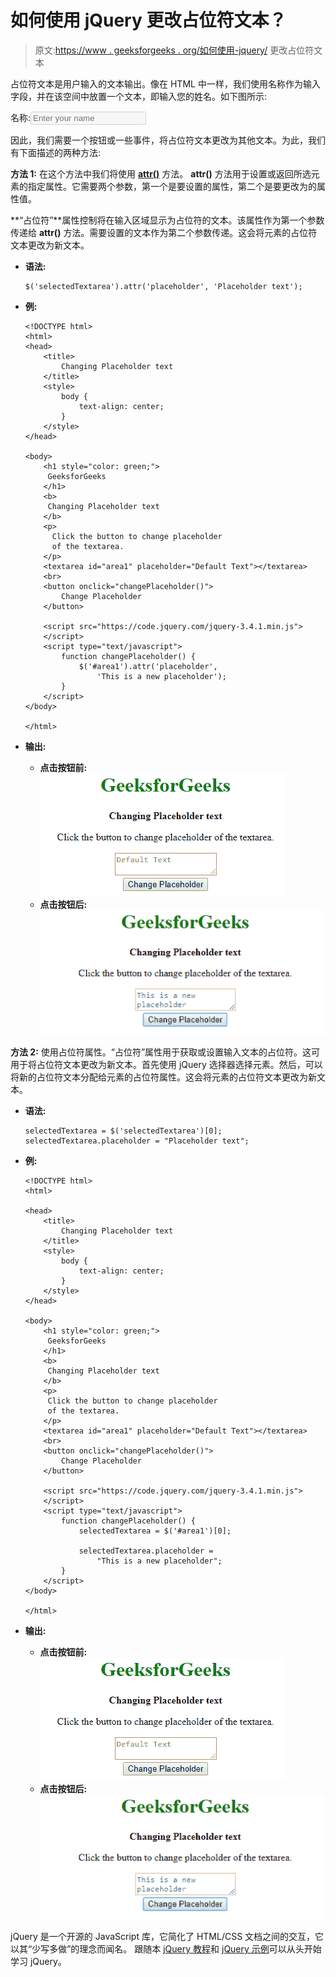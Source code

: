 # 如何使用 jQuery 更改占位符文本？

> 原文:[https://www . geeksforgeeks . org/如何使用-jquery/](https://www.geeksforgeeks.org/how-to-change-the-placeholder-text-using-jquery/) 更改占位符文本

占位符文本是用户输入的文本输出。像在 HTML 中一样，我们使用名称作为输入字段，并在该空间中放置一个文本，即输入您的姓名。如下图所示:

名称:<input placeholder="Enter your name" disable="true" disabled="disabled">

因此，我们需要一个按钮或一些事件，将占位符文本更改为其他文本。为此，我们有下面描述的两种方法:

**方法 1:** 在这个方法中我们将使用 [**attr()**](https://www.geeksforgeeks.org/jquery-attr-method/) 方法。 **attr()** 方法用于设置或返回所选元素的指定属性。它需要两个参数，第一个是要设置的属性，第二个是要更改为的属性值。

**“占位符”**属性控制将在输入区域显示为占位符的文本。该属性作为第一个参数传递给 **attr()** 方法。需要设置的文本作为第二个参数传递。这会将元素的占位符文本更改为新文本。

*   **语法:**

    ```
    $('selectedTextarea').attr('placeholder', 'Placeholder text');
    ```

*   **例:**

    ```
    <!DOCTYPE html>
    <html>
    <head>
        <title>
            Changing Placeholder text
        </title>
        <style>
            body {
                text-align: center;
            }
        </style>
    </head>

    <body>
        <h1 style="color: green;">
         GeeksforGeeks
        </h1>
        <b>
         Changing Placeholder text
        </b>
        <p>
          Click the button to change placeholder 
          of the textarea.
        </p>
        <textarea id="area1" placeholder="Default Text"></textarea>
        <br>
        <button onclick="changePlaceholder()">
            Change Placeholder
        </button>

        <script src="https://code.jquery.com/jquery-3.4.1.min.js">
        </script>
        <script type="text/javascript">
            function changePlaceholder() {
                $('#area1').attr('placeholder',
                    'This is a new placeholder');
            }
        </script>
    </body>

    </html>
    ```

*   **输出:**
    *   **点击按钮前:**
        ![attr-before](img/47a5161f7c28aded92f00a239a904ce7.png)
    *   **点击按钮后:**
        ![attr-after](img/a1c22722902699ba39e315d5f8512247.png)

**方法 2:** 使用占位符属性。“占位符”属性用于获取或设置输入文本的占位符。这可用于将占位符文本更改为新文本。首先使用 jQuery 选择器选择元素。然后，可以将新的占位符文本分配给元素的占位符属性。这会将元素的占位符文本更改为新文本。

*   **语法:**

    ```
    selectedTextarea = $('selectedTextarea')[0];
    selectedTextarea.placeholder = "Placeholder text";
    ```

*   **例:**

    ```
    <!DOCTYPE html>
    <html>

    <head>
        <title>
            Changing Placeholder text
        </title>
        <style>
            body {
                text-align: center;
            }
        </style>
    </head>

    <body>
        <h1 style="color: green;">
         GeeksforGeeks
        </h1>
        <b>
         Changing Placeholder text
        </b>
        <p>
         Click the button to change placeholder 
         of the textarea.
        </p>
        <textarea id="area1" placeholder="Default Text"></textarea>
        <br>
        <button onclick="changePlaceholder()">
            Change Placeholder
        </button>

        <script src="https://code.jquery.com/jquery-3.4.1.min.js">
        </script>
        <script type="text/javascript">
            function changePlaceholder() {
                selectedTextarea = $('#area1')[0];

                selectedTextarea.placeholder =
                    "This is a new placeholder";
            }
        </script>
    </body>

    </html>
    ```

*   **输出:**
    *   **点击按钮前:**
        ![attr-before](img/47a5161f7c28aded92f00a239a904ce7.png)
    *   **点击按钮后:**
        ![attr-after](img/a1c22722902699ba39e315d5f8512247.png)

jQuery 是一个开源的 JavaScript 库，它简化了 HTML/CSS 文档之间的交互，它以其“少写多做”的理念而闻名。
跟随本 [jQuery 教程](https://www.geeksforgeeks.org/jquery-tutorials/)和 [jQuery 示例](https://www.geeksforgeeks.org/jquery-examples/)可以从头开始学习 jQuery。